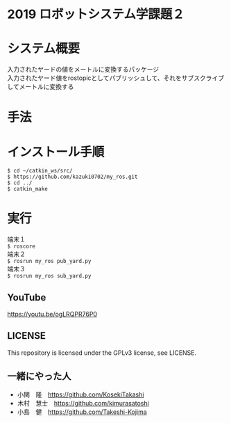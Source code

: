 # 2019 ロボットシステム学課題２
# システム概要
入力されたヤードの値をメートルに変換するパッケージ  
入力されたヤード値をrostopicとしてパブリッシュして、それをサブスクライブしてメートルに変換する
# 手法
# インストール手順
```
$ cd ~/catkin_ws/src/
$ https://github.com/kazuki0702/my_ros.git
$ cd ../
$ catkin_make
```    
# 実行
端末１  
`$ roscore`  
端末２  
`$ rosrun my_ros pub_yard.py`  
端末３  
`$ rosrun my_ros sub_yard.py`
## YouTube
https://youtu.be/ogLRQPR76P0
## LICENSE  
This repository is licensed under the GPLv3 license, see LICENSE.
## 一緒にやった人
* 小関　隆　https://github.com/KosekiTakashi  
* 木村　慧士　https://github.com/kimurasatoshi  
* 小島　健　https://github.com/Takeshi-Kojima  

